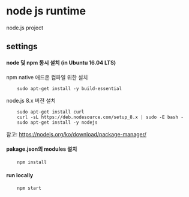 # node js runtime
node.js project
## settings
#### node 및 npm 동시 설치 (in Ubuntu 16.04 LTS)
npm native 애드온 컴파일 위한 설치
```
    sudo apt-get install -y build-essential
```

node.js 8.x 버전 설치
``` 
    sudo apt-get install curl
    curl -sL https://deb.nodesource.com/setup_8.x | sudo -E bash -
    sudo apt-get install -y nodejs
```

참고: https://nodejs.org/ko/download/package-manager/

#### pakage.json의 modules 설치
```npm
    npm install
```

#### run locally
```npm
    npm start
```
